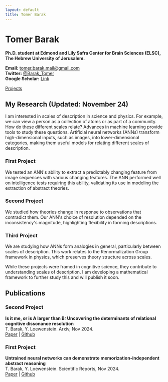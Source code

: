 ```yaml
---
layout: default
title: Tomer Barak
---
```


# Tomer Barak

**Ph.D. student at Edmond and Lily Safra Center for Brain Sciences (ELSC), The Hebrew University of Jerusalem.**

**Email:** [tomer.barak.mail@gmail.com](mailto:tomer.barak.mail@gmail.com)  
**Twitter:** [@Barak_Tomer](https://twitter.com/Barak_Tomer)  
**Google Scholar:** [Link](https://scholar.google.co.il/citations?user=E0fWa7gAAAAJ&hl=iw)

[Projects](projects.md)

## My Research (Updated: November 24)
I am interested in scales of description in science and physics. For example, we can view a person as a collection of atoms or as part of a community. How do these different scales relate? Advances in machine learning provide tools to study these questions. Artificial neural networks (ANNs) transform high-dimensional inputs, such as images, into lower-dimensional categories, making them useful models for relating different scales of description.

### First Project
We tested an ANN's ability to extract a predictably changing feature from image sequences with various changing features. The ANN performed well on intelligence tests requiring this ability, validating its use in modeling the extraction of abstract theories.

### Second Project
We studied how theories change in response to observations that contradict them. Our ANN's choice of resolution depended on the inconsistency's magnitude, highlighting flexibility in forming descriptions.

### Third Project
We are studying how ANNs form analogies in general, particularly between scales of description. This work relates to the Renormalization Group framework in physics, which preserves theory structure across scales.

While these projects were framed in cognitive science, they contribute to understanding scales of description. I am developing a mathematical framework to further study this and will publish it soon.

## Publications

### Second Project
**Is it me, or is A larger than B: Uncovering the determinants of relational cognitive dissonance resolution**  
T. Barak, Y. Loewenstein. Arxiv, Nov 2024.  
[Paper](https://arxiv.org/abs/2411.05809) | [Github](https://github.com/Tomer-Barak/relational_cognitive_dissonances)

### First Project
**Untrained neural networks can demonstrate memorization-independent abstract reasoning**  
T. Barak, Y. Loewenstein. Scientific Reports, Nov 2024.  
[Paper](https://www.nature.com/articles/s41598-024-78530-z) | [Github](https://github.com/Tomer-Barak/learning-independent_abstract_reasoning)

